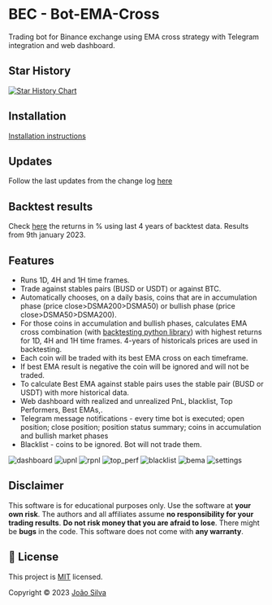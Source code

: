 # BEC - Bot-EMA-Cross
Trading bot for Binance exchange using EMA cross strategy with Telegram integration and web dashboard.

## Star History

[![Star History Chart](https://api.star-history.com/svg?repos=jptsantossilva/BEC&type=Date)](https://star-history.com/#jptsantossilva/BEC&Date)

## Installation
[Installation instructions](https://docs.google.com/document/d/1ERtxjcdrznMWXragmBh5ZimIn6_PGn2sde0j_x4CktA/edit?usp=sharing)

## Updates
Follow the last updates from the change log [here](https://github.com/jptsantossilva/BEC/blob/main/CHANGELOG.md)

## Backtest results
Check [here](https://github.com/jptsantossilva/BEC/blob/main/coinpairBestEma%20Full%20List.csv) the returns in % using last 4 years of backtest data. Results from 9th january 2023.

## Features
- Runs 1D, 4H and 1H time frames.
- Trade against stables pairs (BUSD or USDT) or against BTC.
- Automatically chooses, on a daily basis, coins that are in accumulation phase (price close>DSMA200>DSMA50) or bullish phase (price close>DSMA50>DSMA200).
- For those coins in accumulation and bullish phases, calculates EMA cross combination (with [backtesting python library](https://kernc.github.io/backtesting.py)) with highest returns for 1D, 4H and 1H time frames. 4-years of historicals prices are used in backtesting. 
- Each coin will be traded with its best EMA cross on each timeframe. 
- If best EMA result is negative the coin will be ignored and will not be traded. 
- To calculate Best EMA against stable pairs uses the stable pair (BUSD or USDT) with more historical data.
- Web dashboard with realized and unrealized PnL, blacklist, Top Performers, Best EMAs,.
- Telegram message notifications - every time bot is executed; open position; close position; position status summary; coins in accumulation and bullish market phases
- Blacklist - coins to be ignored. Bot will not trade them.

![dashboard](https://raw.githubusercontent.com/jptsantossilva/BEC/main/docs/dashboard.png)
![upnl](https://raw.githubusercontent.com/jptsantossilva/BEC/main/docs/upnl.png)
![rpnl](https://raw.githubusercontent.com/jptsantossilva/BEC/main/docs/rpnl.png)
![top_perf](https://raw.githubusercontent.com/jptsantossilva/BEC/main/docs/top_perf.png)
![blacklist](https://raw.githubusercontent.com/jptsantossilva/BEC/main/docs/blacklist.png)
![bema](https://raw.githubusercontent.com/jptsantossilva/BEC/main/docs/bema.png)
![settings](https://raw.githubusercontent.com/jptsantossilva/BEC/main/docs/settings.png)
## Disclaimer
This software is for educational purposes only. Use the software at **your own risk**. The authors and all affiliates assume **no responsibility for your trading results**. **Do not risk money that you are afraid to lose**. There might be **bugs** in the code. This software does not come with **any warranty**.

## 📝 License

This project is [MIT](https://github.com/jptsantossilva/BEC/blob/main/LICENSE.md) licensed.

Copyright © 2023 [João Silva](https://github.com/jptsantossilva)




